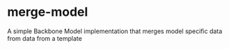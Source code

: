
merge-model
===========

A simple Backbone Model implementation that merges model specific data from data from a template


